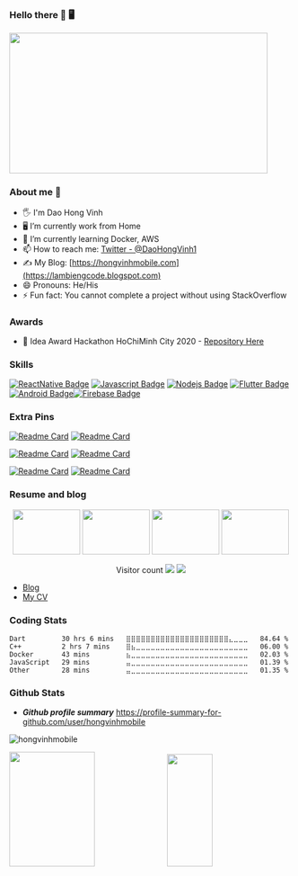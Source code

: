 ### Hello there 🌙 🖥️

<img src='https://i.pinimg.com/originals/8b/35/fe/8b35fef55fba1a201c9c7a11d3ec3d64.gif' width='460"' height='250"'>

### About me 🐬

- 🖐️ I'm Dao Hong Vinh
- 🖥️ I’m currently work from Home
- 🌱 I’m currently learning Docker, AWS
- 📫 How to reach me: [Twitter - @DaoHongVinh1](https://twitter.com/DaoHongVinh1)
- ✍️ My Blog: [https://hongvinhmobile.com](https://lambiengcode.blogspot.com)
- 😄 Pronouns: He/His
- ⚡ Fun fact: You cannot complete a project without using StackOverflow

### Awards

- 🏅 Idea Award Hackathon HoChiMinh City 2020 - [Repository Here](https://github.com/hongvinhmobile/hackathon2020)

### Skills

[![ReactNative Badge](https://img.shields.io/badge/-ReactNative-61DBFB?style=for-the-badge&labelColor=black&logo=react&logoColor=61DBFB)](#) [![Javascript Badge](https://img.shields.io/badge/-Javascript-F0DB4F?style=for-the-badge&labelColor=black&logo=javascript&logoColor=F0DB4F)](#) [![Nodejs Badge](https://img.shields.io/badge/-Nodejs-3C873A?style=for-the-badge&labelColor=black&logo=node.js&logoColor=3C873A)](#) [![Flutter Badge](https://img.shields.io/badge/-Flutter-007acc?style=for-the-badge&labelColor=black&logo=flutter&logoColor=007acc)](#) [![Android Badge](https://img.shields.io/badge/-Android-3C8749?style=for-the-badge&labelColor=black&logo=android&logoColor=3C8749)](#)[![Firebase Badge](https://img.shields.io/badge/-Firebase-e69514?style=for-the-badge&labelColor=black&logo=firebase&logoColor=ffa500)](#)

### Extra Pins

[![Readme Card](https://github-readme-stats.vercel.app/api/pin/?username=hongvinhmobile&repo=intercom_desktop&theme=blueberry)](https://github.com/hongvinhmobile/intercom_desktop)
[![Readme Card](https://github-readme-stats.vercel.app/api/pin/?username=hongvinhmobile&repo=flutter_getx_template&theme=blueberry)](https://github.com/hongvinhmobile/flutter_getx_template)

[![Readme Card](https://github-readme-stats.vercel.app/api/pin/?username=hongvinhmobile&repo=blockchain_js&theme=blueberry)](https://github.com/hongvinhmobile/blockchain_js)
[![Readme Card](https://github-readme-stats.vercel.app/api/pin/?username=hongvinhmobile&repo=flutter_background&theme=blueberry)](https://github.com/hongvinhmobile/flutter_background)

[![Readme Card](https://github-readme-stats.vercel.app/api/pin/?username=hongvinhmobile&repo=flutter_music_player&theme=blueberry)](https://github.com/hongvinhmobile/flutter_music_player)
[![Readme Card](https://github-readme-stats.vercel.app/api/pin/?username=hongvinhmobile&repo=project_college_ec&theme=blueberry)](https://github.com/hongvinhmobile/project_college_ec)

### Resume and blog
<p align="center">
  <img src='https://camo.githubusercontent.com/4c8d92806e3c2322a2c390ffa0019c1d6f78a4d82108aa6946863ae362a763c8/68747470733a2f2f69322e77702e636f6d2f616c6c68746163636573732e696e666f2f77702d636f6e74656e742f75706c6f6164732f323031382f30332f70726f6772616d6d696e672e6769663f6669743d313238312532433731362673736c3d31' width='120"' height='80"'>
  <img src='https://thumbs.gfycat.com/AngelicConcreteHypsilophodon-max-1mb.gif' width='120"' height='80"'>
  <img src='https://thumbs.gfycat.com/OblongJaggedBluemorphobutterfly-small.gif' width='120"' height='80"'>
   <img src='https://i.pinimg.com/originals/8b/35/fe/8b35fef55fba1a201c9c7a11d3ec3d64.gif' width='120"' height='80"'>
</p>
  
<p align="center">
   Visitor count
   <img src="https://profile-counter.glitch.me/lambiengcode/count.svg"/>
  
   <a href="https://hits.seeyoufarm.com">
      <img src="https://hits.seeyoufarm.com/api/count/incr/badge.svg?url=https%3A%2F%2Fgithub.com%2Flambiengcode&count_bg=%2379C83D&title_bg=%23555555&icon=&icon_color=%23E7E7E7&title=hits&edge_flat=false" />
   </a>
</p>

- [Blog](https://lambiengcode.blogspot.com)
- [My CV](https://i.topcv.vn/daohongvinh?ref=3944746)

### Coding Stats

<!--START_SECTION:waka-->
```text
Dart         30 hrs 6 mins   ⣿⣿⣿⣿⣿⣿⣿⣿⣿⣿⣿⣿⣿⣿⣿⣿⣿⣿⣿⣿⣿⣄⣀⣀⣀   84.64 % 
C++          2 hrs 7 mins    ⣿⣦⣀⣀⣀⣀⣀⣀⣀⣀⣀⣀⣀⣀⣀⣀⣀⣀⣀⣀⣀⣀⣀⣀⣀   06.00 % 
Docker       43 mins         ⣦⣀⣀⣀⣀⣀⣀⣀⣀⣀⣀⣀⣀⣀⣀⣀⣀⣀⣀⣀⣀⣀⣀⣀⣀   02.03 % 
JavaScript   29 mins         ⣤⣀⣀⣀⣀⣀⣀⣀⣀⣀⣀⣀⣀⣀⣀⣀⣀⣀⣀⣀⣀⣀⣀⣀⣀   01.39 % 
Other        28 mins         ⣤⣀⣀⣀⣀⣀⣀⣀⣀⣀⣀⣀⣀⣀⣀⣀⣀⣀⣀⣀⣀⣀⣀⣀⣀   01.35 % 
```
<!--END_SECTION:waka-->

### Github Stats

- ***Github profile summary*** <a href="https://profile-summary-for-github.com/user/hongvinhmobile">https://profile-summary-for-github.com/user/hongvinhmobile</a>

<p>
<img src="https://github-readme-streak-stats.herokuapp.com/?user=hongvinhmobile&theme=blueberry" alt="hongvinhmobile"/>
</p>

<p>
<img src="https://github-readme-stats.vercel.app/api?username=hongvinhmobile&count_private=true&show_icons=true&theme=blueberry" width=55% height="204px"/>
<img src="https://github-readme-stats.vercel.app/api/top-langs/?username=hongvinhmobile&show_icons=true&layout=compact&cache_seconds=1800&langs_count=8&theme=blueberry&count_private=true&show_icons=true" width=40% height="200px"/>
</p>
